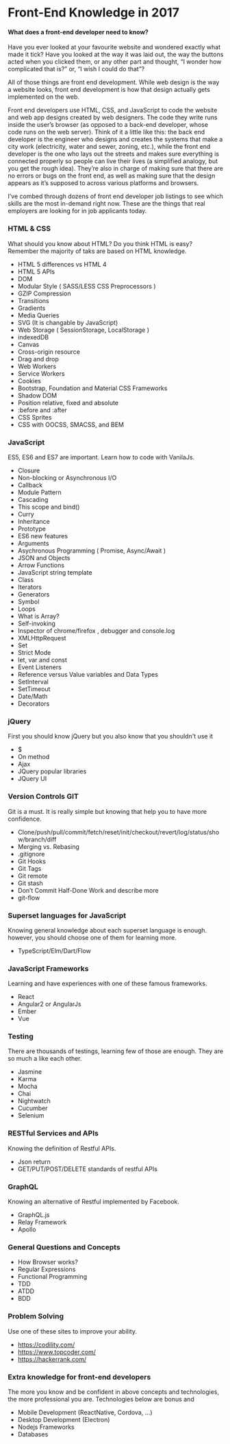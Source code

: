 Front-End Knowledge in 2017
===================


#### <i class="icon-pencil"></i> What does a front-end developer need to know?

Have you ever looked at your favourite website and wondered exactly what made it tick? Have you looked at the way it was laid out, the way the buttons acted when you clicked them, or any other part and thought, “I wonder how complicated that is?” or, “I wish I could do that”?

All of those things are front end development. While web design is the way a website looks, front end development is how that design actually gets implemented on the web.

Front end developers use HTML, CSS, and JavaScript to code the website and web app designs created by web designers. The code they write runs inside the user’s browser (as opposed to a back-end developer, whose code runs on the web server). Think of it a little like this: the back end developer is the engineer who designs and creates the systems that make a city work (electricity, water and sewer, zoning, etc.), while the front end developer is the one who lays out the streets and makes sure everything is connected properly so people can live their lives (a simplified analogy, but you get the rough idea). They’re also in charge of making sure that there are no errors or bugs on the front end, as well as making sure that the design appears as it’s supposed to across various platforms and browsers.

I’ve combed through dozens of front end developer job listings to see which skills are the most in-demand right now. These are the things that real employers are looking for in job applicants today.

### HTML & CSS
What should you know about HTML? Do you think HTML is easy? Remember the majority of taks are based on HTML knowledge.

- HTML 5 differences vs HTML 4
- HTML 5 APIs
- DOM
- Modular Style ( SASS/LESS CSS Preprocessors )
- GZIP Compression
- Transitions
- Gradients
- Media Queries
- SVG (It is changable by JavaScript)
- Web Storage ( SessionStorage, LocalStorage )
- indexedDB
- Canvas
- Cross-origin resource
- Drag and drop
- Web Workers
- Service Workers
- Cookies
- Bootstrap, Foundation and Material CSS Frameworks
- Shadow DOM
- Position relative, fixed and absolute
- :before and :after
- CSS Sprites
- CSS with OOCSS, SMACSS, and BEM

### JavaScript
ES5, ES6 and ES7 are important. Learn how to code with VanilaJs.

- Closure
- Non-blocking or Asynchronous I/O
- Callback
- Module Pattern
- Cascading
- This scope and bind()
- Curry
- Inheritance
- Prototype
- ES6 new features
- Arguments
- Asychronous Programming ( Promise, Async/Await )
- JSON and Objects
- Arrow Functions
- JavaScript string template
- Class
- Iterators
- Generators
- Symbol
- Loops
- What is Array?
- Self-invoking
- Inspector of chrome/firefox , debugger and console.log
- XMLHttpRequest
- Set
- Strict Mode
- let, var and const
- Event Listeners
- Reference versus Value variables and Data Types
- SetInterval
- SetTimeout
- Date/Math
- Decorators

### jQuery
First you should know jQuery but you also know that you shouldn't use it

- $
- On method
- Ajax
- JQuery popular libraries
- JQuery UI

### Version Controls GIT
Git is a must. It is really simple but knowing that help you to have more confidence.

- Clone/push/pull/commit/fetch/reset/init/checkout/revert/log/status/show/branch/diff
- Merging vs. Rebasing
- .gitignore
- Git Hooks
- Git Tags
- Git remote
- Git stash
- Don’t Commit Half-Done Work and describe more
- git-flow

### Superset languages for JavaScript
Knowing general knowledge about each superset language is enough. however, you should choose one of them for learning more.
- TypeScript/Elm/Dart/Flow


### JavaScript Frameworks
Learning and have experiences with one of these famous frameworks.
- React
- Angular2 or AngularJs
- Ember
- Vue

### Testing
There are thousands of testings, learning few of those are enough. They are so much a like each other.
- Jasmine
- Karma
- Mocha
- Chai
- Nightwatch
- Cucumber
- Selenium

### RESTful Services and APIs
Knowing the definition of Restful APIs.
- Json return
- GET/PUT/POST/DELETE standards of restful APIs

### GraphQL
Knowing an alternative of Restful implemented by Facebook.
- GraphQL.js
- Relay Framework
- Apollo

### General Questions and Concepts
- How Browser works?
- Regular Expressions
- Functional Programming
- TDD
- ATDD
- BDD


### Problem Solving
Use one of these sites to improve your ability.
- https://codility.com/
- https://www.topcoder.com/
- https://hackerrank.com/

### Extra knowledge for front-end developers
The more you know and be confident in above concepts and technologies, the more professional you are.
Technologies below are bonus and
- Mobile Development (ReactNative, Cordova, ...)
- Desktop Development (Electron)
- Nodejs Frameworks
- Databases
